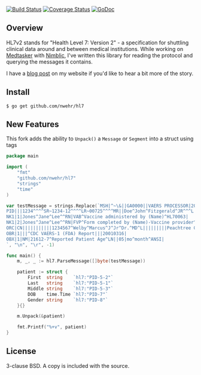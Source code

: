 [![Build Status](https://travis-ci.org/nwehr/hl7.svg?branch=master)](https://travis-ci.org/nwehr/hl7)
[![Coverage Status](https://coveralls.io/repos/github/nwehr/hl7/badge.svg?branch=master)](https://coveralls.io/github/nwehr/hl7?branch=master)
[![GoDoc](https://godoc.org/fknsrs.biz/p/hl7?status.svg)](https://godoc.org/fknsrs.biz/p/hl7)

Overview
--------

HL7v2 stands for "Health Level 7: Version 2" - a specification for shuttling
clinical data around and between medical institutions. While working on
[Medtasker](http://medtasker.com/) with [Nimblic](https://github.com/nimblic),
I've written this library for reading the protocol and querying the messages
it contains.

I have a [blog post](https://www.fknsrs.biz/blog/golang-hl7-library.html) on
my website if you'd like to hear a bit more of the story.

Install
-------

```
$ go get github.com/nwehr/hl7
```

New Features
------------

This fork adds the ability to `Unpack()` a `Message` or `Segment` into a struct using tags

```go
package main

import (
	"fmt"
	"github.com/nwehr/hl7"
	"strings"
	"time"
)

var testMessage = strings.Replace(`MSH|^~\&||GA0000||VAERS PROCESSOR|20010331605||ORU^R01|20010422GA03|T|2.3.1|||AL|
PID|||1234^^^^SR~1234-12^^^^LR~00725^^^^MR||Doe^John^Fitzgerald^JR^^^L||20001007|M||2106-3^White^HL70005|||(678) 555-1212^^PRN|
NK1|1|Jones^Jane^Lee^^RN|VAB^Vaccine administered by (Name)^HL70063|
NK1|2|Jones^Jane^Lee^^RN|FVP^Form completed by (Name)-Vaccine provider^HL70063|||(404) 554-9097^^WPN|
ORC|CN|||||||||||1234567^Welby^Marcus^J^Jr^Dr.^MD^L|||||||||Peachtree Clinic||(404) 554-9097^^WPN||
OBR|1|||^CDC VAERS-1 (FDA) Report|||20010316|
OBX|1|NM|21612-7^Reported Patient Age^LN||05|mo^month^ANSI|
`, "\n", "\r", -1)

func main() {
	m, _, _ := hl7.ParseMessage([]byte(testMessage))

	patient := struct {
		First  string    `hl7:"PID-5-2"`
		Last   string    `hl7:"PID-5-1"`
		Middle string    `hl7:"PID-5-3"`
		DOB    time.Time `hl7:"PID-7"`
		Gender string    `hl7:"PID-8"`
	}{}

	m.Unpack(&patient)

	fmt.Printf("%+v", patient)
}

```

License
-------

3-clause BSD. A copy is included with the source.
